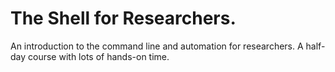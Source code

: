 The Shell for Researchers.
====================

An introduction to the command line and automation for researchers.  A half-day course with lots of hands-on time.
